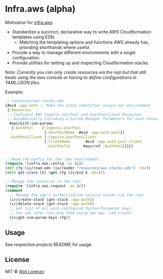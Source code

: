# Infra.aws (alpha)

Motivation for [infra.aws](https://github.com/alidlo/infra.aws/tree/master/infra.aws)
* Standardize a succinct, declarative way to write AWS Cloudformation templates using EDN.
  * Matching the templating options and functions AWS already has, providing shorthands where useful.
* Provide a way to manage different environments with a single configuration.
* Provide utilities for setting up and inspecting Cloudformation stacks.

*Note: Currently you can only create resources via the repl but that still beats using the aws console or having to define configurations in YAML/JSON files.*

Example: 

```clj
;; resources/aws-stacks.edn
{#eid :app-auth ;; Make the stack identifier unique per environment
 {:Resources 
 ;; Configure AWS Cognito UserPool and UserPoolClient Resources
 ;; Automatically including a System Manager Parameters for each resource identifier.
  #aws/with-ssm-params
   {:AuthPool    [:Cognito.UserPool
                  {:UserPoolName  #eid :app-auth-pool}]
  :AuthPoolClient [:Cognito.UserPoolClient
                  {:ClientName       #eid :app-auth-pool-client
                   :UserPoolId      #aws/ref :AuthPool}]}}}


;; Read the config for the :dev environment
(require '[infra.aws.config :as ic])
(def cfg (ic/read-edn (io/reader "resources/aws-stacks.edn") :dev))
(defn get-stack [k] (get cfg (ic/eid k :dev)))

;; Manage the resources in the repl 
(require '[infra.aws.request :as ir])
(comment
  ;; Manage the app's authentication service stacks via the repl
  (ir/create-stack (get-stack :app-auth))
  (ir/delete-stack (get-stack :app-auth))
  ;; Get list of all auto-configured System Parameter keys.
  ;; You can later retrieve them using aws-api :ssm client.
  (ic/get-ssm-param-keys cfg))
```

## Usage 

See respective projects README for usage.

## License

MIT © [Alid Lorenzo](https://github.com/alidlo)
